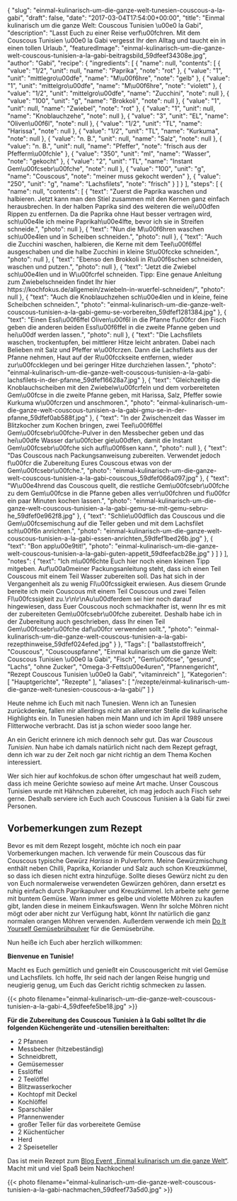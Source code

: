 {
    "slug": "einmal-kulinarisch-um-die-ganze-welt-tunesien-couscous-a-la-gabi",
    "draft": false,
    "date": "2017-03-04T17:54:00+00:00",
    "title": "Einmal kulinarisch um die ganze Welt: Couscous Tunisien \u00e0 la Gabi",
    "description": "Lasst Euch zu einer Reise verf\u00fchren. Mit dem Couscous Tunisien \u00e0 la Gabi vergesst Ihr den Alltag und taucht ein in einen tollen Urlaub.",
    "featuredImage": "einmal-kulinarisch-um-die-ganze-welt-couscous-tunisien-a-la-gabi-beitragsbild_59dfeef34308e.jpg",
    "author": "Gabi",
    "recipe": {
        "ingredients": [
            {
                "name": null,
                "contents": [
                    {
                        "value": "1\/2",
                        "unit": null,
                        "name": "Paprika",
                        "note": "rot"
                    },
                    {
                        "value": "1",
                        "unit": "mittlegro\u00dfe",
                        "name": "M\u00f6hre",
                        "note": "gelb"
                    },
                    {
                        "value": "1",
                        "unit": "mittelgro\u00dfe",
                        "name": "M\u00f6hre",
                        "note": "violett"
                    },
                    {
                        "value": "1\/2",
                        "unit": "mittelgro\u00dfe",
                        "name": "Zucchini",
                        "note": null
                    },
                    {
                        "value": "100",
                        "unit": "g",
                        "name": "Brokkoli",
                        "note": null
                    },
                    {
                        "value": "1",
                        "unit": null,
                        "name": "Zwiebel",
                        "note": "rot"
                    },
                    {
                        "value": "1",
                        "unit": null,
                        "name": "Knoblauchzehe",
                        "note": null
                    },
                    {
                        "value": "3",
                        "unit": "EL",
                        "name": "Oliven\u00f6l",
                        "note": null
                    },
                    {
                        "value": "1\/2",
                        "unit": "TL",
                        "name": "Harissa",
                        "note": null
                    },
                    {
                        "value": "1\/2",
                        "unit": "TL",
                        "name": "Kurkuma",
                        "note": null
                    },
                    {
                        "value": "n. B.",
                        "unit": null,
                        "name": "Salz",
                        "note": null
                    },
                    {
                        "value": "n. B.",
                        "unit": null,
                        "name": "Pfeffer",
                        "note": "frisch aus der Pfefferm\u00fchle"
                    },
                    {
                        "value": "350",
                        "unit": "ml",
                        "name": "Wasser",
                        "note": "gekocht"
                    },
                    {
                        "value": "2",
                        "unit": "TL",
                        "name": "Instant Gem\u00fcsebr\u00fche",
                        "note": null
                    },
                    {
                        "value": "100",
                        "unit": "g",
                        "name": "Couscous",
                        "note": "meiner muss gekocht werden"
                    },
                    {
                        "value": "250",
                        "unit": "g",
                        "name": "Lachsfilets",
                        "note": "frisch"
                    }
                ]
            }
        ],
        "steps": [
            {
                "name": null,
                "contents": [
                    {
                        "text": "Zuerst die Paprika waschen und halbieren. Jetzt kann man den Stiel zusammen mit den Kernen ganz einfach herausbrechen. In der halben Paprika sind des weiteren die wei\u00dfen Rippen zu entfernen. Da die Paprika ohne Haut besser vertragen wird, sch\u00e4le ich meine Paprikah\u00e4lfte, bevor ich sie in Streifen schneide.",
                        "photo": null
                    },
                    {
                        "text": "Nun die M\u00f6hren waschen sch\u00e4len und in Scheiben schneiden.",
                        "photo": null
                    },
                    {
                        "text": "Auch die Zucchini waschen, halbieren, die Kerne mit dem Teel\u00f6ffel ausgeschaben und die halbe Zucchini in kleine St\u00fccke schneiden.",
                        "photo": null
                    },
                    {
                        "text": "Ebenso den Brokkoli in R\u00f6schen schneiden, waschen und putzen.",
                        "photo": null
                    },
                    {
                        "text": "Jetzt die Zwiebel sch\u00e4len und in W\u00fcrfel schneiden. Tipp: Eine genaue Anleitung zum Zwiebelschneiden findet Ihr hier https:\/\/kochfokus.de\/allgemein\/zwiebeln-in-wuerfel-schneiden\/",
                        "photo": null
                    },
                    {
                        "text": "Auch die Knoblauchzehen sch\u00e4len und in kleine, feine Scheibchen schneiden.",
                        "photo": "einmal-kulinarisch-um-die-ganze-welt-couscous-tunisien-a-la-gabi-gemu-se-vorbereiten_59dfef1281384.jpg"
                    },
                    {
                        "text": "Einen Essl\u00f6ffel Oliven\u00f6l in die Pfanne f\u00fcr den Fisch geben die anderen beiden Essl\u00f6ffel in die zweite Pfanne geben und hei\u00df werden lassen.",
                        "photo": null
                    },
                    {
                        "text": "Die Lachsfilets waschen, trockentupfen, bei mittlerer Hitze leicht anbraten. Dabei nach Belieben mit Salz und Pfeffer w\u00fcrzen. Dann die Lachsfilets aus der Pfanne nehmen, Haut auf der R\u00fcckseite entfernen, wieder zur\u00fccklegen und bei geringer Hitze durchziehen lassen.",
                        "photo": "einmal-kulinarisch-um-die-ganze-welt-couscous-tunisien-a-la-gabi-lachsfilets-in-der-pfanne_59dfef16628a7.jpg"
                    },
                    {
                        "text": "Gleichzeitig die Knoblauchscheiben mit den Zwiebelw\u00fcrfeln und dem vorbereiteten Gem\u00fcse in die zweite Pfanne geben, mit Harissa, Salz, Pfeffer sowie Kurkuma w\u00fcrzen und anschmoren.",
                        "photo": "einmal-kulinarisch-um-die-ganze-welt-couscous-tunisien-a-la-gabi-gmu-se-in-der-pfanne_59dfef0ab588f.jpg"
                    },
                    {
                        "text": "In der Zwischenzeit das Wasser im Blitzkocher zum Kochen bringen, zwei Teel\u00f6ffel Gem\u00fcsebr\u00fche-Pulver in den Messbecher geben und das hei\u00dfe Wasser dar\u00fcber gie\u00dfen, damit die Instant Gem\u00fcsebr\u00fche sich aufl\u00f6sen kann.",
                        "photo": null
                    },
                    {
                        "text": "Das Couscous nach Packungsanweisung zubereiten. Verwendet jedoch f\u00fcr die Zubereitung Eures Couscous etwas von der Gem\u00fcsebr\u00fche.",
                        "photo": "einmal-kulinarisch-um-die-ganze-welt-couscous-tunisien-a-la-gabi-couscous_59dfef066a097.jpg"
                    },
                    {
                        "text": "W\u00e4hrend das Couscous quellt, die restliche Gem\u00fcsebr\u00fche zu dem Gem\u00fcse in die Pfanne geben alles verr\u00fchren und f\u00fcr ein paar Minuten kochen lassen.",
                        "photo": "einmal-kulinarisch-um-die-ganze-welt-couscous-tunisien-a-la-gabi-gemu-se-mit-gemu-sebru-he_59dfef0e962f8.jpg"
                    },
                    {
                        "text": "Schlie\u00dflich das Couscous und die Gem\u00fcsemischung auf die Teller geben und mit dem Lachsfilet sch\u00f6n anrichten.",
                        "photo": "einmal-kulinarisch-um-die-ganze-welt-couscous-tunisien-a-la-gabi-essen-anrichten_59dfef1bed26b.jpg"
                    },
                    {
                        "text": "Bon app\u00e9tit!",
                        "photo": "einmal-kulinarisch-um-die-ganze-welt-couscous-tunisien-a-la-gabi-guten-appetit_59dfeefacb28e.jpg"
                    }
                ]
            }
        ],
        "notes": {
            "text": "Ich m\u00f6chte Euch hier noch einen kleinen Tipp mitgeben. Auf\u00a0meiner Packungsanleitung steht, dass ich einen Teil Couscous mit einem Teil Wasser zubereiten soll. Das hat sich in der Vergangenheit als zu wenig Fl\u00fcssigkeit erwiesen. Aus diesem Grunde bereite ich mein Couscous mit einem Teil Couscous und zwei Teilen Fl\u00fcssigkeit zu.\r\n\r\nAu\u00dferdem sei hier noch darauf hingewiesen, dass Euer Couscous noch schmackhafter ist, wenn Ihr es mit der zubereiteten Gem\u00fcsebr\u00fche zubereitet. Deshalb habe ich in der Zubereitung auch geschrieben, dass Ihr einen Teil Gem\u00fcsebr\u00fche daf\u00fcr verwenden sollt.",
            "photo": "einmal-kulinarisch-um-die-ganze-welt-couscous-tunisien-a-la-gabi-rezepthinweise_59dfef024efed.jpg"
        }
    },
    "Tags": [
        "ballaststoffreich",
        "Couscous",
        "Couscouspfanne",
        "Einmal kulinarisch um die ganze Welt: Couscous Tunisien \u00e0 la Gabi",
        "Fisch",
        "Gem\u00fcse",
        "gesund",
        "Lachs",
        "ohne Zucker",
        "Omega-3-Fetts\u00e4uren",
        "Pfannengericht",
        "Rezept Couscous Tunisien \u00e0 la Gabi",
        "vitaminreich"
    ],
    "Kategorien": [
        "Hauptgerichte",
        "Rezepte"
    ],
    "aliases": [
        "\/rezepte\/einmal-kulinarisch-um-die-ganze-welt-tunesien-couscous-a-la-gabi\/"
    ]
}

Heute nehme ich Euch mit nach Tunesien. Wenn ich an Tunesien zurückdenke, fallen mir allerdings nicht an allererster Stelle die kulinarische Highlights ein. In Tunesien haben mein Mann und ich im April 1989 unsere Flitterwoche verbracht. Das ist ja schon wieder sooo lange her.

An ein Gericht erinnere ich mich dennoch sehr gut. Das war _Couscous Tunisien_. Nun habe ich damals natürlich nicht nach dem Rezept gefragt, denn ich war zu der Zeit noch gar nicht richtig an dem Thema Kochen interessiert.

Wer sich hier auf kochfokus.de schon öfter umgeschaut hat weiß zudem, dass ich meine Gerichte sowieso auf meine Art mache. Unser Couscous Tunisien wurde mit Hähnchen zubereitet, ich mag jedoch auch Fisch sehr gerne. Deshalb serviere ich Euch auch Couscous Tunisien à la Gabi für zwei Personen.

## Vorbemerkungen zum Rezept

Bevor es mit dem Rezept losgeht, möchte ich noch ein paar Vorbemerkungen machen. Ich verwende für mein Couscous das für Couscous typische Gewürz _Harissa_ in Pulverform. Meine Gewürzmischung enthält neben Chilli, Paprika, Koriander und Salz auch schon Kreuzkümmel, so dass ich diesen nicht extra hinzufüge. Sollte dieses Gewürz nicht zu den von Euch normalerweise verwendeten Gewürzen gehören, dann ersetzt es ruhig einfach durch Paprikapulver und Kreuzkümmel. Ich arbeite sehr gerne mit buntem Gemüse. Wann immer es gelbe und violette Möhren zu kaufen gibt, landen diese in meinem Einkaufswagen. Wenn Ihr solche Möhren nicht mögt oder aber nicht zur Verfügung habt, könnt Ihr natürlich die ganz normalen orangen Möhren verwenden. Außerdem verwende ich mein [Do It Yourself Gemüsebrühpulver][1] für die Gemüsebrühe.

Nun heiße ich Euch aber herzlich willkommen:

**Bienvenue en Tunisie!**

Macht es Euch gemütlich und genießt ein Couscousgericht mit viel Gemüse und Lachsfilets. Ich hoffe, Ihr seid nach der langen Reise hungrig und neugierig genug, um Euch das Gericht richtig schmecken zu lassen.

{{< photo filename="einmal-kulinarisch-um-die-ganze-welt-couscous-tunisien-a-la-gabi-4_59dfeefe5be18.jpg" >}}

**Für die Zubereitung des Couscous Tunisien à la Gabi solltet Ihr die folgenden Küchengeräte und -utensilien bereithalten:**

 * 2 Pfannen
 * Messbecher (hitzebeständig)
 * Schneidbrett,
 * Gemüsemesser
 * Esslöffel
 * 2 Teelöffel
 * Blitzwasserkocher
 * Kochtopf mit Deckel
 * Kochlöffel
 * Sparschäler
 * Pfannenwender
 * großer Teller für das vorbereitete Gemüse
 * 2 Küchentücher
 * Herd
 * 2 Speiseteller

Das ist mein Rezept zum [Blog Event &#8222;Einmal kulinarisch um die ganze Welt&#8220;][2]. Macht mit und viel Spaß beim Nachkochen!

{{< photo filename="einmal-kulinarisch-um-die-ganze-welt-couscous-tunisien-a-la-gabi-nachmachen_59dfeef73a5d0.jpg" >}}

 [1]: https://kochfokus.de/rezepte/do-it-yourself-gemuesebruehepulver/
 [2]: https://kochfokus.de/allgemein/blog-event-einmal-kulinarisch-um-die-ganze-welt/